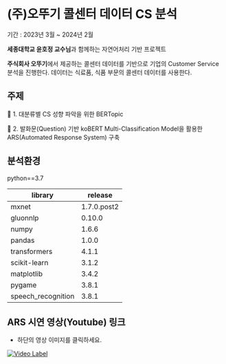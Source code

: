 # (주)오뚜기 콜센터 데이터 CS 분석
기간 : 2023년 3월 ~ 2024년 2월

**세종대학교 윤호정 교수님**과 함께하는 자연어처리 기반 프로젝트

**주식회사 오뚜기**에서 제공하는 콜센터 데이터를 기반으로 기업의 Customer Service 분석을 진행한다.
데이터는 식료품, 식품 부문의 콜센터 데이터를 사용한다.

## 주제

🥅 1. 대분류별 CS 성향 파악을 위한 BERTopic

🥅 2. 발화문(Question) 기반 koBERT Multi-Classification Model을 활용한 ARS(Automated Response System) 구축

## 분석환경

python==3.7

| library | release |
| ----------- | ---- |
| mxnet | 1.7.0.post2 |
| gluonnlp | 0.10.0 |
| numpy | 1.6.6 |
| pandas | 1.0.0 |
| transformers | 4.1.1 |
| scikit-learn | 3.1.2 |
| matplotlib | 3.4.2 |
| pygame | 3.8.1 |
| speech_recognition | 3.8.1 |

## ARS 시연 영상(Youtube) 링크
- 하단의 영상 이미지를 클릭하세요.
  
[![Video Label](http://img.youtube.com/vi/mFMYXBwlgVo/0.jpg)](https://youtu.be/mFMYXBwlgVo)
